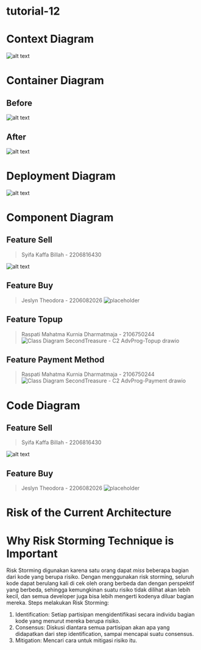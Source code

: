 # tutorial-12
# Context Diagram
![alt text](<img/Context Diagram.png>)

# Container Diagram
## Before
![alt text](<img/Container Diagram (1).png>)

## After
![alt text](<img/Container Diagram3.png>)

# Deployment Diagram
![alt text](<img/Deployment Diagram .png>)


# Component Diagram
## Feature Sell
> Syifa Kaffa Billah - 2206816430

![alt text](<img/Component Diagram Selll.png>)

## Feature Buy
> Jeslyn Theodora - 2206082026
![placeholder](img/Component%20Diagram%20Buy.png)

## Feature Topup
> Raspati Mahatma Kurnia Dharmatmaja - 2106750244
![Class Diagram SecondTreasure - C2 AdvProg-Topup drawio](https://github.com/ADPRO-C2/tutorial-12/assets/89284213/15271c77-e95b-4348-81c5-6e5138f87659)

## Feature Payment Method
> Raspati Mahatma Kurnia Dharmatmaja - 2106750244
![Class Diagram SecondTreasure - C2 AdvProg-Payment drawio](https://github.com/ADPRO-C2/tutorial-12/assets/89284213/c8216842-d973-4d59-ae64-5a79469db70a)


# Code Diagram
## Feature Sell
> Syifa Kaffa Billah - 2206816430

![alt text](<img/Code Diagram Sell.png>)

## Feature Buy
> Jeslyn Theodora - 2206082026
![placeholder](img/Code%20Diagram%20Buy.png)

# Risk of the Current Architecture

# Why Risk Storming Technique is Important
Risk Storming digunakan karena satu orang dapat <i>miss</i> beberapa bagian dari kode yang berupa risiko. Dengan menggunakan risk storming, seluruh kode dapat berulang kali di cek oleh orang berbeda dan dengan perspektif yang berbeda, sehingga kemungkinan suatu risiko tidak dilihat akan lebih kecil, dan semua developer juga bisa lebih mengerti kodenya diluar bagian mereka.
Steps melakukan Risk Storming:
1. Identification: Setiap partisipan mengidentifikasi secara individu bagian kode yang menurut mereka berupa risiko.
2. Consensus: Diskusi diantara semua partisipan akan apa yang didapatkan dari step identification, sampai mencapai suatu consensus.
3. Mitigation: Mencari cara untuk mitigasi risiko itu.